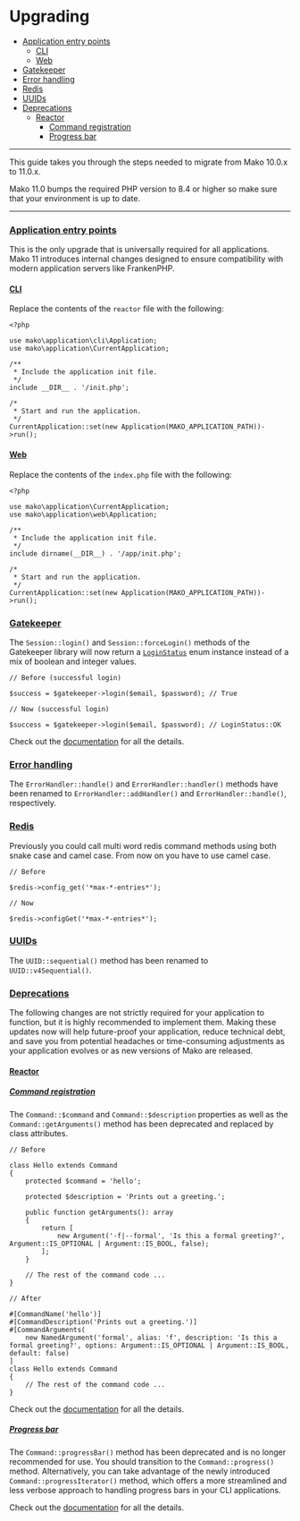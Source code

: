 # Upgrading

* [Application entry points](#application_entry_points)
    - [CLI](#application_entry_points:cli)
    - [Web](##application_entry_points:web)
* [Gatekeeper](#gatekeeper)
* [Error handling](#error_handling)
* [Redis](#redis)
* [UUIDs](#uuids)
* [Deprecations](#deprecations)
    - [Reactor](#deprecations:reactor:command_registration)
        - [Command registration](#deprecations:reactor:command_registration)
        - [Progress bar](#deprecations:reactor:progress_bar)

--------------------------------------------------------

This guide takes you through the steps needed to migrate from Mako 10.0.x to 11.0.x.

Mako 11.0 bumps the required PHP version to 8.4 or higher so make sure that your environment is up to date.

--------------------------------------------------------

### <a id="application_entry_points" href="#application_entry_points">Application entry points</a>

This is the only upgrade that is universally required for all applications. Mako 11 introduces internal changes designed to ensure compatibility with modern application servers like FrankenPHP.

#### <a id="application_entry_points:cli" href="#application_entry_points:cli">CLI</a>

Replace the contents of the `reactor` file with the following:

```
<?php

use mako\application\cli\Application;
use mako\application\CurrentApplication;

/**
 * Include the application init file.
 */
include __DIR__ . '/init.php';

/*
 * Start and run the application.
 */
CurrentApplication::set(new Application(MAKO_APPLICATION_PATH))->run();
```

#### <a id="application_entry_points:web" href="#application_entry_points:web">Web</a>

Replace the contents of the `index.php` file with the following:

```
<?php

use mako\application\CurrentApplication;
use mako\application\web\Application;

/**
 * Include the application init file.
 */
include dirname(__DIR__) . '/app/init.php';

/*
 * Start and run the application.
 */
CurrentApplication::set(new Application(MAKO_APPLICATION_PATH))->run();
```

### <a id="gatekeeper" href="#gatekeeper">Gatekeeper</a>

The ```Session::login()``` and ```Session::forceLogin()``` methods of the Gatekeeper library will now return a [`LoginStatus`](:base_url:/docs/:version:/security:gatekeeper#authentication) enum instance instead of a mix of boolean and integer values.

```
// Before (successful login)

$success = $gatekeeper->login($email, $password); // True

// Now (successful login)

$success = $gatekeeper->login($email, $password); // LoginStatus::OK
```

Check out the [documentation](:base_url:/docs/:version:/security:gatekeeper#authentication) for all the details.

### <a id="error_handling" href="#error_handling">Error handling</a>

The `ErrorHandler::handle()` and `ErrorHandler::handler()` methods have been renamed to `ErrorHandler::addHandler()` and `ErrorHandler::handle()`, respectively.

### <a id="redis" href="#redis">Redis</a>

Previously you could call multi word redis command methods using both snake case and camel case. From now on you have to use camel case.

```
// Before

$redis->config_get('*max-*-entries*');

// Now

$redis->configGet('*max-*-entries*');
```

### <a id="uuids" href="#uuids">UUIDs</a>

The `UUID::sequential()` method has been renamed to ```UUID::v4Sequential()```.

### <a id="deprecations" href="#deprecations">Deprecations</a>

The following changes are not strictly required for your application to function, but it is highly recommended to implement them. Making these updates now will help future-proof your application, reduce technical debt, and save you from potential headaches or time-consuming adjustments as your application evolves or as new versions of Mako are released.

#### <a id="deprecations:reactor" href="#deprecations:reactor">Reactor</a>

##### <a id="deprecations:reactor:command_registration" href="#deprecations:reactor:command_registration">Command registration</a>

The `Command::$command` and `Command::$description` properties as well as the `Command::getArguments()` method has been deprecated and replaced by class attributes.

```
// Before

class Hello extends Command
{
	protected $command = 'hello';

	protected $description = 'Prints out a greeting.';

    public function getArguments(): array
    {
        return [
            new Argument('-f|--formal', 'Is this a formal greeting?', Argument::IS_OPTIONAL | Argument::IS_BOOL, false);
        ];
    }

    // The rest of the command code ...
}

// After

#[CommandName('hello')]
#[CommandDescription('Prints out a greeting.')]
#[CommandArguments(
    new NamedArgument('formal', alias: 'f', description: 'Is this a formal greeting?', options: Argument::IS_OPTIONAL | Argument::IS_BOOL, default: false)
]
class Hello extends Command
{
	// The rest of the command code ...
}
```

Check out the [documentation](:base_url:/docs/:version:/command-line:commands#basics:registering-commands) for all the details.

##### <a id="deprecations:reactor:progress_bar" href="#deprecations:reactor:progress_bar">Progress bar</a>

The `Command::progressBar()` method has been deprecated and is no longer recommended for use. You should transition to the `Command::progress()` method. Alternatively, you can take advantage of the newly introduced `Command::progressIterator()` method, which offers a more streamlined and less verbose approach to handling progress bars in your CLI applications. 

Check out the [documentation](:base_url:/docs/:version:/command-line:commands#output:components) for all the details.